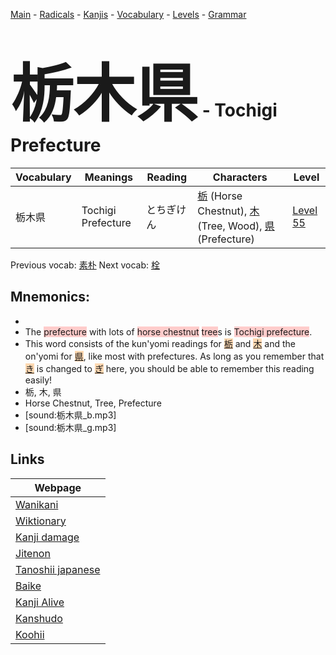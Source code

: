 <style> bigfont {font-size: 100px}</style>
[Main](../README.md) -
[Radicals](../radicals.md) -
[Kanjis](../kanjis.md) -
[Vocabulary](../vocabulary.md) -
[Levels](../levels.md) -
[Grammar](../grammar.md)
# <bigfont> 栃木県</bigfont> - Tochigi Prefecture 

| Vocabulary | Meanings | Reading | Characters | Level |
| --- | --- | --- | --- | --- |
| 栃木県 | Tochigi Prefecture | とちぎけん |  [栃](../kanjis/栃.md) (Horse Chestnut), [木](../kanjis/木.md) (Tree, Wood), [県](../kanjis/県.md) (Prefecture) | [Level 55](../levels/wk_level55.md) |

Previous vocab: [素朴](素朴.md) Next vocab: [栓](栓.md) 

## Mnemonics:

* 
* The <span style="background-color:#ffcccb"> prefecture</span> with lots of <span style="background-color:#ffcccb"> horse chestnut</span> <span style="background-color:#ffcccb"> tree</span>s is <span style="background-color:#ffcccb"> Tochigi prefecture</span>.
* This word consists of the kun'yomi readings for <span style="background-color:#fed8b1"> [栃](https://jisho.org/search/栃)</span> and <span style="background-color:#fed8b1"> [木](https://jisho.org/search/木)</span> and the on'yomi for <span style="background-color:#fed8b1"> [県](https://jisho.org/search/県)</span>, like most with prefectures. As long as you remember that <span style="background-color:#fed8b1"> [き](https://jisho.org/search/き)</span> is changed to <span style="background-color:#fed8b1"> [ぎ](https://jisho.org/search/ぎ)</span> here, you should be able to remember this reading easily!
* 栃, 木, 県
* Horse Chestnut, Tree, Prefecture
* [sound:栃木県_b.mp3]
* [sound:栃木県_g.mp3]


## Links 

| Webpage |
| --- |
| [Wanikani          ](https://www.wanikani.com/kanji/栃木県) |
| [Wiktionary        ](https://en.wiktionary.org/wiki/栃木県) |
| [Kanji damage      ](http://www.kanjidamage.com/kanji/search?utf8=✓&q=栃木県) |
| [Jitenon           ](https://jitenon.com/kanji/栃木県) |
| [Tanoshii japanese ](https://www.tanoshiijapanese.com/dictionary/kanji.cfm?k=栃木県) |
| [Baike             ](https://baike.baidu.com/item/栃木県) |
| [Kanji Alive       ](https://app.kanjialive.com/栃木県) |
| [Kanshudo          ](https://www.kanshudo.com/searchmn?q=栃木県) |
| [Koohii            ](https://kanji.koohii.com/study/kanji/栃木県) |
